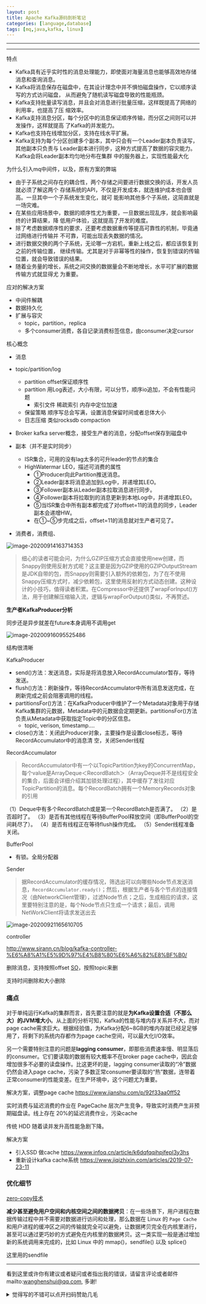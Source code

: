 ```yaml
---
layout: post
title: Apache Kafka源码剖析笔记
categories: [language,database]
tags: [mq,java,kafka, linux]
---
```



---

 

---

特点

- Kafka具有近乎实时性的消息处理能力，即使面对海量消息也能够高效地存储消息和查询消息。
- Kafka将消息保存在磁盘中，在其设计理念中并不惧怕磁盘操作，它以顺序读写的方式访问磁盘，
  从而避免了随机读写磁盘导致的性能瓶颈。
- Kafka支持批量读写消息，并且会对消息进行批量压缩，这样既提高了网络的利用率，也提高了压
  缩效率。
- Kafka支持消息分区，每个分区中的消息保证顺序传输，而分区之间则可以并发操作，这样就提高
  了Kafka的并发能力。
- Kafka也支持在线增加分区，支持在线水平扩展。
- Kafka支持为每个分区创建多个副本，其中只会有一个Leader副本负责读写，其他副本只负责与
  Leader副本进行同步，这种方式提高了数据的容灾能力。Kafka会将Leader副本均匀地分布在集群
  中的服务器上，实现性能最大化

为什么引入mq中间件，以及，原有方案的弊端

- 由于子系统之间存在的耦合性，两个存储之间要进行数据交换的话，开发人员就必须了解这两个
  存储系统的API，不仅是开发成本，就连维护成本也会很高。一旦其中一个子系统发生变化，就可
  能影响其他多个子系统，这简直就是一场灾难。
- 在某些应用场景中，数据的顺序性尤为重要，一旦数据出现乱序，就会影响最终的计算结果，降
  低用户体验，这就提高了开发的难度。
- 除了考虑数据顺序性的要求，还要考虑数据重传等提高可靠性的机制，毕竟通过网络进行传输并
  不可靠，可能出现丢失数据的情况。
- 进行数据交换的两个子系统，无论哪一方宕机，重新上线之后，都应该恢复到之前的传输位置，
  继续传输。尤其是对于非幂等性的操作，恢复到错误的传输位置，就会导致错误的结果。
- 随着业务量的增长，系统之间交换的数据量会不断地增长，水平可扩展的数据传输方式就显得尤
  为重要。



应对的解决方案

- 中间件解耦
- 数据持久化
- 扩展与容灾
  - topic，partition，replica
  - 多个consumer消费，各自记录消费标签信息，由consumer决定cursor

核心概念

- 消息
- topic/partition/log
  - partition offset保证顺序性
  - partition 用Log表述，大小有限，可以分节，顺序io追加，不会有性能问题
    - 索引文件 稀疏索引 内存中定位加速
  - 保留策略 顺序写总会写满，设置消息保留时间或者总体大小
  - 日志压缩 类似rocksdb compaction

- Broker kafka server概念，接受生产者的消息，分配offset保存到磁盘中
- 副本（并不是实时同步）
  - ISR集合，可用的没有lag太多的可升leader的节点的集合
  - HighWatermar LEO，描述可消费的属性
    - ①Producer向此Partition推送消息。
    - ②Leader副本将消息追加到Log中，并递增其LEO。
    - ③Follower副本从Leader副本拉取消息进行同步。
    - ④Follower副本将拉取到的消息更新到本地Log中，并递增其LEO。
    - ⑤当ISR集合中所有副本都完成了对offset=11的消息的同步，Leader副本会递增HW。
    - 在①~⑤步完成之后，offset=11的消息就对生产者可见了。
- 消费者，消费组、

![image-20200914163714353](https://wanghenshui.github.io/assets/image-20200914163714353.png)



> 细心的读者可能会问，为什么GZIP压缩方式会直接使用new创建，而Snappy则使用反射方式呢？这主要是因为GZIP使用的GZIPOutputStream是JDK自带的包，而Snappy则需要引入额外的依赖包，为了在不使用Snappy压缩方式时，减少依赖包，这里使用反射的方式动态创建。这种设计的小技巧，值得读者积累。在Compressor中还提供了wrapForInput()方法，用于创建解压缩输入流，逻辑与wrapForOutput()类似，不再赘述。



**生产者KafkaProducer分析**

同步还是异步就差在future本身调用不调用get

![image-20200916095525486](https://wanghenshui.github.io/assets/image-20200916095525486.png)

结构很清晰

KafkaProducer

- send()方法：发送消息，实际是将消息放入RecordAccumulator暂存，等待发送。
- flush()方法：刷新操作，等待RecordAccumulator中所有消息发送完成，在刷新完成之前会阻塞调用的线程。
- partitionsFor()方法：在KafkaProducer中维护了一个Metadata对象用于存储Kafka集群的元数据，Metadata中的元数据会定期更新。partitionsFor()方法负责从Metadata中获取指定Topic中的分区信息。
  - topic, verison, timestamp....
- close()方法：关闭此Producer对象，主要操作是设置close标志，等待RecordAccumulator中的消息清
  空，关闭Sender线程

RecordAccumulator

> RecordAccumulator中有一个以TopicPartition为key的ConcurrentMap，每个value是ArrayDeque＜RecordBatch＞（ArrayDeque并不是线程安全的集合，后面会详细介绍其加锁处理过程），其中缓存了发往对应TopicPartition的消息。每个RecordBatch拥有一个MemoryRecords对象的引用

（1）Deque中有多个RecordBatch或是第一个RecordBatch是否满了。
（2）是否超时了。
（3）是否有其他线程在等待BufferPool释放空间（即BufferPool的空间耗尽了）。
（4）是否有线程正在等待flush操作完成。
（5）Sender线程准备关闭。

BufferPool

- 有锁。全局分配器

Sender

> 据RecordAccumulator的缓存情况，筛选出可以向哪些Node节点发送消息，`RecordAccumulator.ready()`；然后，根据生产者与各个节点的连接情况（由NetworkClient管理），过滤Node节点；之后，生成相应的请求，这里要特别注意的是，每个Node节点只生成一个请求；最后，调用NetWorkClient将请求发送出去

![image-20200921165610705](https://wanghenshui.github.io/assets/image-20200921165610705.png)





controller

http://www.sirann.cn/blog/kafka-controller-%E6%A8%A1%E5%9D%97%E4%B8%80%E6%A6%82%E8%BF%B0/





删除消息，支持按照offset [SO](https://stackoverflow.com/questions/46209666/how-do-i-delete-clean-kafka-queued-messages-without-deleting-topic/50702790)，按照topic来删 

支持时间删除和大小删除





### 痛点

对于单纯运行Kafka的集群而言，首先要注意的就是**为Kafka设置合适（不那么大）的JVM堆大小**。从上面的分析可知，Kafka的性能与堆内存关系并不大，而对page cache需求巨大。根据经验值，为Kafka分配6~8GB的堆内存就已经足足够用了，将剩下的系统内存都作为page cache空间，可以最大化I/O效率。

另一个需要特别注意的问题是**lagging consumer**，即那些消费速率慢、明显落后的consumer。它们要读取的数据有较大概率不在broker page cache中，因此会增加很多不必要的读盘操作。比这更坏的是，lagging consumer读取的“冷”数据仍然会进入page cache，污染了多数正常consumer要读取的“热”数据，连带着正常consumer的性能变差。在生产环境中，这个问题尤为重要。

解决方案，调整page cache https://www.jianshu.com/p/92f33aa0ff52



实时消费与延迟消费的作业在 PageCache 层次产生竞争，导致实时消费产生非预期磁盘读。线上存在 20%的延迟消费作业，污染cache

传统 HDD 随着读并发升高性能急剧下降。



解决方案

- 引入SSD 做cache https://www.infoq.cn/article/k6dqfqqihpjfepl3y3hs
- 重新设计kafka cache系统 https://www.jiqizhixin.com/articles/2019-07-23-11



### 优化细节

[zero-copy技术](https://strikefreedom.top/linux-io-and-zero-copy)

**减少甚至避免用户空间和内核空间之间的数据拷贝**：在一些场景下，用户进程在数据传输过程中并不需要对数据进行访问和处理，那么数据在 Linux 的 `Page Cache` 和用户进程的缓冲区之间的传输就完全可以避免，让数据拷贝完全在内核里进行，甚至可以通过更巧妙的方式避免在内核里的数据拷贝。这一类实现一般是通过增加新的系统调用来完成的，比如 Linux 中的 mmap()，sendfile() 以及 splice() 



这里用的sendfile



---

看到这里或许你有建议或者疑问或者指出我的错误，请留言评论或者邮件mailto:wanghenshui@qq.com, 多谢! 
<details>
<summary>觉得写的不错可以点开扫码赞助几毛</summary>
<img src="https://wanghenshui.github.io/assets/wepay.png" alt="微信转账">
</details>